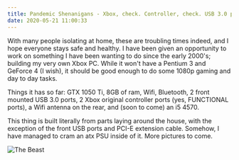 ```yaml
---
title: Pandemic Shenanigans - Xbox, check. Controller, check. USB 3.0 ports.. Wait, what?
date: 2020-05-21 11:00:33
---
```

With many people isolating at home, these are troubling times indeed, and I hope everyone stays safe and healthy. I have been given an opportunity to work on something I have been wanting to do since the early 2000's; building my very own Xbox PC. While it won't have a Pentium 3 and GeForce 4 (I wish), it should be good enough to do some 1080p gaming and day to day tasks. 

Things it has so far:
GTX 1050 Ti, 8GB of ram, Wifi, Bluetooth, 2 front mounted USB 3.0 ports, 2 Xbox original controller ports (yes, FUNCTIONAL ports), a Wifi antenna on the rear, and (soon to come) an i5 4570. 

This thing is built literally from parts laying around the house, with the exception of the front USB ports and PCI-E extension cable. Somehow, I have managed to cram an atx PSU inside of it. More pictures to come.

![](Xbox-PC/Xbox-PC.png "The Beast")

